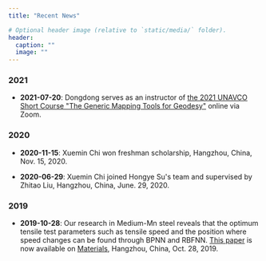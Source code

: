 ```yaml
---
title: "Recent News"

# Optional header image (relative to `static/media/` folder).
header:
  caption: ""
  image: ""
---
```


### 2021

- **2021-07-20**:
  Dongdong serves as an instructor of
  [the 2021 UNAVCO Short Course "The Generic Mapping Tools for Geodesy"](https://www.unavco.org/event/2021-short-course-gmt-for-geodesy/)
  online via Zoom.

### 2020

- **2020-11-15**:
  Xuemin Chi won freshman scholarship,
  Hangzhou, China, Nov. 15, 2020.

- **2020-06-29**:
  Xuemin Chi joined Hongye Su's team and supervised by Zhitao Liu,
  Hangzhou, China, June. 29, 2020.

### 2019

- **2019-10-28**:
  Our research in Medium-Mn steel reveals that the optimum tensile test parameters such as tensile speed and the position where speed changes can be found through BPNN and RBFNN. [This paper](https://www.mdpi.com/1996-1944/12/22/3793) is now available on [Materials](https://www.mdpi.com/journal/materials),
  Hangzhou, China, Oct. 28, 2019.
